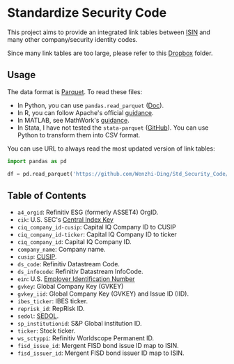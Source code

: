 # Standardize Security Code

This project aims to provide an integrated link tables between [ISIN](https://en.wikipedia.org/wiki/International_Securities_Identification_Number) and many other company/security identity codes.

Since many link tables are too large, please refer to this [Dropbox](https://www.dropbox.com/sh/uab0vzoxh47wt2j/AACynrEpzjjrH_WD0F8VXX2Ra?dl=0) folder.

## Usage

The data format is [Parquet](https://parquet.apache.org/docs/). To read these files:

- In Python, you can use `pandas.read_parquet` ([Doc](https://pandas.pydata.org/docs/reference/api/pandas.read_parquet.html)).
- In R, you can follow Apache's official [guidance](https://arrow.apache.org/docs/r/reference/read_parquet.html).
- In MATLAB, see MathWork's [guidance](https://www.mathworks.com/help/matlab/parquet-files.html?lang=en).
- In Stata, I have not tested the `stata-parquet` ([GitHub](https://github.com/mcaceresb/stata-parquet)). You can use Python to transform them into CSV format.

You can use URL to always read the most updated version of link tables:

```python
import pandas as pd

df = pd.read_parquet('https://github.com/Wenzhi-Ding/Std_Security_Code/blob/main/isin/a4_orgid.pq?raw=true')
```

## Table of Contents

- `a4_orgid`: Refinitiv ESG (formerly ASSET4) OrgID.
- `cik`: U.S. SEC's [Central Index Key](https://en.wikipedia.org/wiki/Central_Index_Key)
- `ciq_company_id-cusip`: Capital IQ Company ID to CUSIP
- `ciq_company_id-ticker`: Capital IQ Company ID to ticker
- `ciq_company_id`: Capital IQ Company ID.
- `company_name`: Company name.
- `cusip`: [CUSIP](https://en.wikipedia.org/wiki/CUSIP).
- `ds_code`: Refinitiv Datastream Code.
- `ds_infocode`: Refinitiv Datastream InfoCode.
- `ein`: U.S. [Employer Identification Number](https://en.wikipedia.org/wiki/Employer_Identification_Number)
- `gvkey`: Global Company Key (GVKEY)
- `gvkey_iid`: Global Company Key (GVKEY) and Issue ID (IID).
- `ibes_ticker`: IBES ticker.
- `reprisk_id`: RepRisk ID.
- `sedol`: [SEDOL](https://en.wikipedia.org/wiki/SEDOL).
- `sp_institutionid`: S&P Global institution ID.
- `ticker`: Stock ticker.
- `ws_sctyppi`: Refinitiv Worldscope Permanent ID.
- `fisd_issue_id`: Mergent FISD bond issue ID map to ISIN.
- `fisd_issuer_id`: Mergent FISD bond issuer ID map to ISIN.

